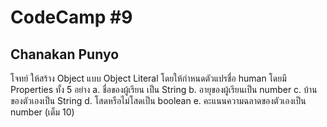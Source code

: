 # CodeCamp #9
## Chanakan Punyo 
โจทย์
ให้สร้าง Object แบบ Object Literal โดยให้กำหนดตัวแปรชื่อ human โดยมี Properties ทั้ง 5 อย่าง
    a. ชื่อของผู้เรียน เป็น String
    b. อายุของผู้เรียนเป็น number
    c. บ้านของตัวเองเป็น String
    d. โสดหรือไม่โสดเป็น boolean
    e. คะแนนความฉลาดของตัวเองเป็น number (เต็ม 10)
